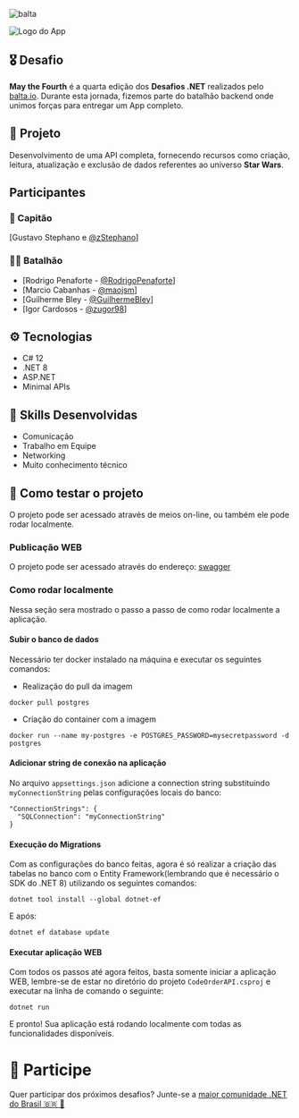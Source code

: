 ![balta](https://baltaio.blob.core.windows.net/static/images/dark/balta-logo.svg)

![Logo do App](https://github.com/balta-io/desafio-balta-may-the-fourth-backend/assets/965305/880fab7e-3998-4a0d-98ad-1d6ffc11298b)

## 🎖️ Desafio
**May the Fourth** é a quarta edição dos **Desafios .NET** realizados pelo [balta.io](https://balta.io). Durante esta jornada, fizemos parte do batalhão backend onde unimos forças para entregar um App completo.

## 📱 Projeto
Desenvolvimento de uma API completa, fornecendo recursos como criação, leitura, atualização e exclusão de dados referentes ao universo **Star Wars**.

## Participantes
### 🚀 Capitão
[Gustavo Stephano e [@zStephano](https://github.com/zStephano)]

### 💂‍♀️ Batalhão
* [Rodrigo Penaforte -  [@RodrigoPenaforte](https://github.com/RodrigoPenaforte)]
* [Marcio Cabanhas - [@maojsm](https://github.com/maojsm)]
* [Guilherme Bley - [@GuilhermeBley](https://github.com/GuilhermeBley)]
* [Igor Cardosos - [@zugor98](https://github.com/zugor98)]

## ⚙️ Tecnologias
* C# 12
* .NET 8
* ASP.NET
* Minimal APIs

## 🥋 Skills Desenvolvidas
* Comunicação
* Trabalho em Equipe
* Networking
* Muito conhecimento técnico

## 🧪 Como testar o projeto

O projeto pode ser acessado através de meios on-line, ou também ele pode rodar localmente.

### Publicação WEB
O projeto pode ser acessado através do endereço: [swagger](https://codeorder66.azurewebsites.net/swagger/index.html)

### Como rodar localmente

Nessa seção sera mostrado o passo a passo de como rodar localmente a aplicação.

#### Subir o banco de dados

Necessário ter docker instalado na máquina e executar os seguintes comandos:
- Realização do pull da imagem
```
docker pull postgres
```

- Criação do container com a imagem
```
docker run --name my-postgres -e POSTGRES_PASSWORD=mysecretpassword -d postgres
```

#### Adicionar string de conexão na aplicação
No arquivo ```appsettings.json``` adicione a connection string substituindo ```myConnectionString``` pelas configurações locais do banco:

```
"ConnectionStrings": {
  "SQLConnection": "myConnectionString"
}
```

#### Execução do Migrations
Com as configurações do banco feitas, agora é só realizar a criação das tabelas no banco com o Entity Framework(lembrando que é necessário o SDK do .NET 8) utilizando os seguintes comandos:
```
dotnet tool install --global dotnet-ef
```
E após:
```
dotnet ef database update
```

#### Executar aplicação WEB
Com todos os passos até agora feitos, basta somente iniciar a aplicação WEB, lembre-se de estar no diretório do projeto ```CodeOrderAPI.csproj``` e executar na linha de comando o seguinte:
```
dotnet run
```

E pronto! Sua aplicação está rodando localmente com todas as funcionalidades disponíveis.


# 💜 Participe
Quer participar dos próximos desafios? Junte-se a [maior comunidade .NET do Brasil 🇧🇷 💜](https://balta.io/discord)
